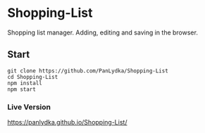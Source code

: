 # Shopping-List
Shopping list manager. Adding, editing and saving in the browser.


## Start

```
git clone https://github.com/PanLydka/Shopping-List
cd Shopping-List
npm install
npm start
```

### Live Version
https://panlydka.github.io/Shopping-List/
